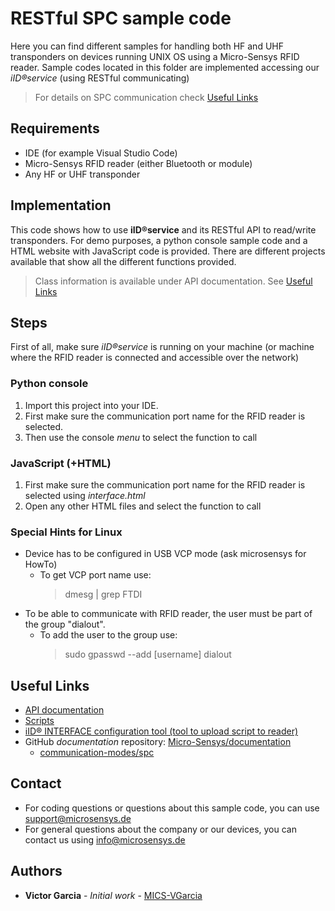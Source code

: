 # RESTful SPC sample code
Here you can find different samples for handling both HF and UHF transponders on devices running UNIX OS using a Micro-Sensys RFID reader.
Sample codes located in this folder are implemented accessing our *iID®service* (using RESTful communicating) 

> For details on SPC communication check [Useful Links](#Useful-Links) 


## Requirements
* IDE (for example Visual Studio Code)
* Micro-Sensys RFID reader (either Bluetooth or module)
* Any HF or UHF transponder

## Implementation
This code shows how to use **iID®service** and its RESTful API to read/write transponders. 
For demo purposes, a python console sample code and a HTML website with JavaScript code is provided. There are different projects available that show all the different functions provided.

> Class information is available under API documentation. See [Useful Links](#Useful-Links)

## Steps 
First of all, make sure *iID®service* is running on your machine (or machine where the RFID reader is connected and accessible over the network)

### Python console
 1. Import this project into your IDE. 
 2. First make sure the communication port name for the RFID reader is selected. 
 3. Then use the console *menu* to select the function to call

### JavaScript (+HTML)
 1. First make sure the communication port name for the RFID reader is selected using *interface.html*
 2. Open any other HTML files and select the function to call

### Special Hints for Linux
* Device has to be configured in USB VCP mode (ask microsensys for HowTo)
	* To get VCP port name use:	
		> dmesg | grep FTDI
* To be able to communicate with RFID reader, the user must be part of the group "dialout".
	* To add the user to the group use:
		> sudo gpasswd --add [username] dialout

## Useful Links
* [API documentation](https://www.microsensys.de/downloads/DevSamples/Libraries/Windows/iIDservice%20-%20RESTful)
* [Scripts](https://www.microsensys.de/downloads/DevSamples/Sample%20Codes/SPC/Additionals/Sample%20scripts/)
* [iID® INTERFACE configuration tool (tool to upload script to reader)](https://www.microsensys.de/downloads/CDContent/Install/iID%c2%ae%20interface%20config%20tool.zip)
* GitHub *documentation* repository: [Micro-Sensys/documentation](https://github.com/Micro-Sensys/documentation)
	* [communication-modes/spc](https://github.com/Micro-Sensys/documentation/tree/master/communication-modes/spc)

## Contact

* For coding questions or questions about this sample code, you can use [support@microsensys.de](mailto:support@microsensys.de)
* For general questions about the company or our devices, you can contact us using [info@microsensys.de](mailto:info@microsensys.de)

## Authors

* **Victor Garcia** - *Initial work* - [MICS-VGarcia](https://github.com/MICS-VGarcia/)
